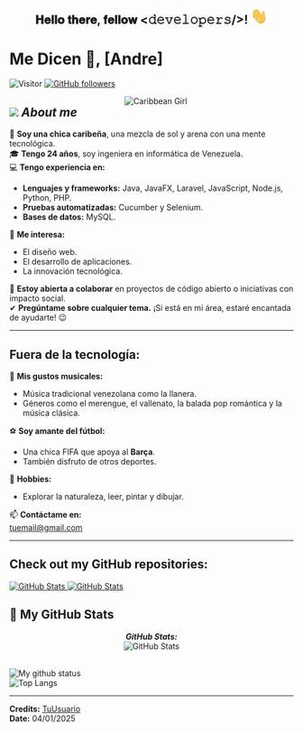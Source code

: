 <div align="center">
<h2> 𝐇𝐞𝐥𝐥𝐨 𝐭𝐡𝐞𝐫𝐞, 𝐟𝐞𝐥𝐥𝐨𝐰 <𝚍𝚎𝚟𝚎𝚕𝚘𝚙𝚎𝚛𝚜/>! <img src="https://github.com/ABSphreak/ABSphreak/blob/master/gifs/Hi.gif" width="30px"></h2>
</div>

# Me Dicen 👋, [Andre]  
![Visitor](https://visitor-badge.laobi.icu/badge?page_id=TuUsuario.repoName) [![GitHub followers](https://img.shields.io/github/followers/TuUsuario.svg?style=social&label=Follow)](https://github.com/TuUsuario?tab=followers)<br/>

<img align="right" width=300px alt="Caribbean Girl" src="https://c.tenor.com/GN73MKBawZYAAAAi/busy-cute.gif" />

## <img src="https://media.giphy.com/media/ObNTw8Uzwy6KQ/giphy.gif" width="30px">&nbsp;***About me***

🌴 **Soy una chica caribeña**, una mezcla de sol y arena con una mente tecnológica.  
🎓 **Tengo 24 años**, soy ingeniera en informática de Venezuela.  
💻 **Tengo experiencia en:**
- **Lenguajes y frameworks:** Java, JavaFX, Laravel, JavaScript, Node.js, Python, PHP.  
- **Pruebas automatizadas:** Cucumber y Selenium.  
- **Bases de datos:** MySQL.  

🌱 **Me interesa:**  
- El diseño web.  
- El desarrollo de aplicaciones.  
- La innovación tecnológica.  

👯 **Estoy abierta a colaborar** en proyectos de código abierto o iniciativas con impacto social.  
✔ **Pregúntame sobre cualquier tema.** ¡Si está en mi área, estaré encantada de ayudarte! 😉  

---

## Fuera de la tecnología:

🎵 **Mis gustos musicales:**  
- Música tradicional venezolana como la llanera.  
- Géneros como el merengue, el vallenato, la balada pop romántica y la música clásica.  

⚽ **Soy amante del fútbol:**  
- Una chica FIFA que apoya al **Barça**.  
- También disfruto de otros deportes.  

🌴 **Hobbies:**  
- Explorar la naturaleza, leer, pintar y dibujar.  

📫 **Contáctame en:**  
<a href="tuemail@gmail.com">tuemail@gmail.com</a>

---

## **Check out my GitHub repositories:**

<div>
  <p>
    <a href="https://github.com/TuUsuario/Repo1.git">
      <img src="https://github-readme-stats.vercel.app/api/pin/?username=TuUsuario&repo=Repo1" alt="GitHub Stats" />
    </a>
    <a href="https://github.com/TuUsuario/Repo2.git">
      <img src="https://github-readme-stats.vercel.app/api/pin/?username=TuUsuario&repo=Repo2" alt="GitHub Stats" />
    </a>
  </p>
</div>

<h2>👀 My GitHub Stats</h2>

<div>
  <p align="center">
  <b><em>GitHub Stats:</em></b> <br/>
    <img src="https://github-readme-streak-stats.herokuapp.com/?user=TuUsuario" alt="GitHub Stats" /> <br/><br/>
  
</div>

![My github status](https://github-readme-stats.vercel.app/api?username=TuUsuario&show_icons=true&include_all_commits=true)  
![Top Langs](https://github-readme-stats.vercel.app/api/top-langs/?username=TuUsuario&layout=compact)

---

**Credits:** <a href="https://github.com/TuUsuario">TuUsuario</a>  
**Date:** 04/01/2025  
